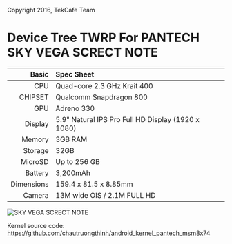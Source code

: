 Copyright 2016, TekCafe Team

Device Tree TWRP For PANTECH SKY VEGA SCRECT NOTE
=======================================

Basic   | Spec Sheet
-------:|:-------------------------
CPU     | Quad-core 2.3 GHz Krait 400
CHIPSET | Qualcomm Snapdragon 800
GPU     | Adreno 330
Display | 5.9" Natural IPS Pro Full HD Display (1920 x 1080)
Memory  | 3GB RAM
Storage | 32GB
MicroSD | Up to 256 GB
Battery | 3,200mAh
Dimensions | 159.4 x 81.5 x 8.85mm
Camera  | 13M wide OIS / 2.1M FULL HD


![SKY VEGA SCRECT NOTE](http://file.ivega.co.kr/upload/product/imv/1382667460698_2ryezt.jpg "SKY VEGA SCRECT NOTE")

Kernel source code: https://github.com/chautruongthinh/android_kernel_pantech_msm8x74
